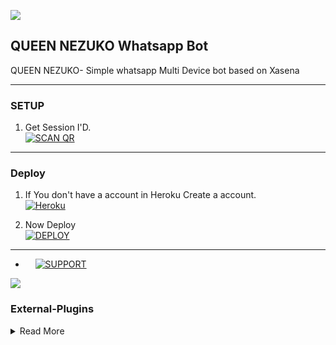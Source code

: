 <a><img src='https://i.imgur.com/LyHic3i.gif'/></a>
## QUEEN NEZUKO Whatsapp Bot
QUEEN NEZUKO- Simple whatsapp Multi Device bot based on 
Xasena 

***

### SETUP

1. Get Session I'D.
    <br>
<a href='https://queen-nezuko.onrender.com/' target="_blank"><img alt='SCAN QR' src='https://img.shields.io/badge/SCAN-QR-100000?style=for-the-badge&logo=scan&logoColor=white&labelColor=blue&color=blue'/></a>

***
### Deploy

1. If You don't have a account in Heroku Create a account.
    <br>
<a href='https://signup.heroku.com/' target="_blank"><img alt='Heroku' src='https://img.shields.io/badge/-Create-purple?style=for-the-badge&logo=heroku&logoColor=white'/></a>



2. Now Deploy
    <br>
<a href='https://heroku.com/deploy?template=https://github.com/godzenitsu/QUEEN-NEZUKO' target="_blank"><img alt='DEPLOY' src='https://img.shields.io/badge/-DEPLOY-BLUE?style=for-the-badge&logo=heroku&logoColor=white'/></a>


***
* ‎ ‎ ‎ ‎ 
<a href="https://nezukosupport.vercel.app/"><img alt="SUPPORT" src="https://img.shields.io/badge/-SUPPORT%20-grey?style=for-the-badge&logo=support&logoColor=white"/></a>



<a><img src='https://i.imgur.com/xZ45hxR.jpeg'/></a>

 

### External-Plugins

<details close>
<summary>Read More</summary>

<br>


* [`External PLUGINS`](https://github.com/godzenitsu/nezuko-plugins)

### Thanks To

<details close>
<summary>Read More</summary>

<br>

* [`ZENITSU`](https://github.com/godzenitsu)
* [`LOKI-SER`](https://github.com/Loki-Xer)


 </details>

 
